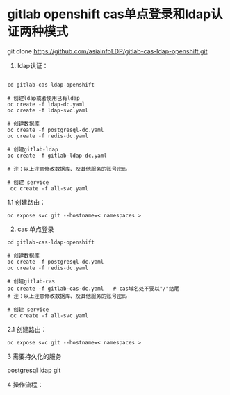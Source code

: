 # gitlab openshift cas单点登录和ldap认证两种模式

git clone https://github.com/asiainfoLDP/gitlab-cas-ldap-openshift.git

1. ldap认证：


```

cd gitlab-cas-ldap-openshift

# 创建ldap或者使用已有ldap
oc create -f ldap-dc.yaml
oc create -f ldap-svc.yaml

# 创建数据库
oc create -f postgresql-dc.yaml
oc create -f redis-dc.yaml

# 创建gitlab-ldap
oc create -f gitlab-ldap-dc.yaml

# 注：以上注意修改数据库、及其他服务的账号密码

# 创建 service
 oc create -f all-svc.yaml

```
1.1 创建路由：

```
oc expose svc git --hostname=< namespaces >
```

2.  cas 单点登录

```
cd gitlab-cas-ldap-openshift

# 创建数据库
oc create -f postgresql-dc.yaml
oc create -f redis-dc.yaml

# 创建gitlab-cas
oc create -f gitlab-cas-dc.yaml   # cas域名处不要以"/"结尾
# 注：以上注意修改数据库、及其他服务的账号密码

# 创建 service
 oc create -f all-svc.yaml

```
2.1 创建路由：
```
oc expose svc git --hostname=< namespaces >
```

3 需要持久化的服务

postgresql ldap git

4 操作流程：
